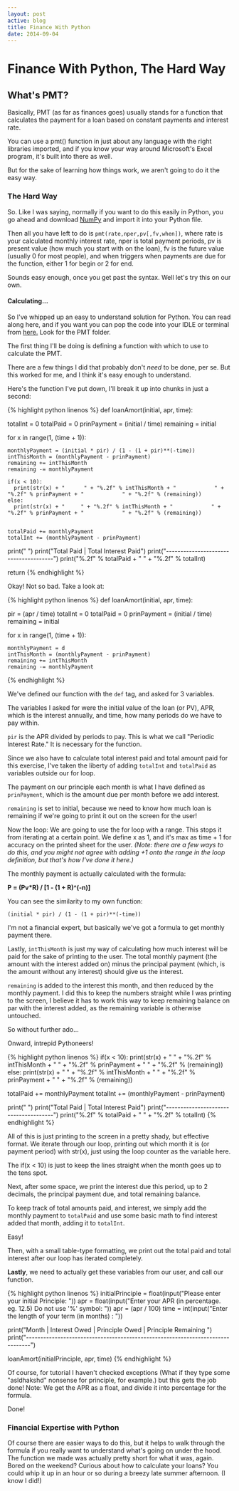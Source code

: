 ```yaml
---
layout: post
active: blog
title: Finance With Python
date: 2014-09-04
---
```



# Finance With Python, The Hard Way

## What's PMT?

Basically, PMT (as far as finances goes) usually stands for a function that calculates the payment for a loan based on constant payments and interest rate.

You can use a pmt() function in just about any language with the right libraries imported, and if you know your way around Microsoft's Excel program, it's built into there as well.

But for the sake of learning how things work, we aren't going to do it the easy way.

### The Hard Way

So. Like I was saying, normally if you want to do this easily in Python, you go ahead and download <a href="http://www.numpy.org/">NumPy</a> and import it into your Python file.

Then all you have left to do is `pmt(rate,nper,pv[,fv,when])`,
where rate is your calculated monthly interest rate, nper is total payment periods, pv is present value (how much you start with on the loan), fv is the future value (usually 0 for most people), and when triggers when payments are due for the function, either 1 for begin or 2 for end.

Sounds easy enough, once you get past the syntax. Well let's try this on our own.

#### Calculating...

So I've whipped up an easy to understand solution for Python.
You can read along here, and if you want you can pop the code into your IDLE or terminal from <a href="https://github.com/lydelln/python-projects">here.</a> Look for the PMT folder.

The first thing I'll be doing is defining a function with which to use to calculate the PMT.

There are a few things I did that probably don't *need* to be done, per se. But this worked for me, and I think it's easy enough to understand.

Here's the function I've put down, I'll break it up into chunks in just a second:

{% highlight python linenos %}
def loanAmort(initial, apr, time):

  totalInt = 0
  totalPaid = 0
  prinPayment = (initial / time)
  remaining = initial

  for x in range(1, (time + 1)):

    monthlyPayment = (initial * pir) / (1 - (1 + pir)**(-time))
    intThisMonth = (monthlyPayment - prinPayment)
    remaining += intThisMonth
    remaining -= monthlyPayment

    if(x < 10):
      print(str(x) + "      " + "%.2f" % intThisMonth + "            " + "%.2f" % prinPayment + "            " + "%.2f" % (remaining))
    else:
      print(str(x) + "     " + "%.2f" % intThisMonth + "            " + "%.2f" % prinPayment + "            " + "%.2f" % (remaining))


    totalPaid += monthlyPayment
    totalInt += (monthlyPayment - prinPayment)


  print(" ")
  print("Total Paid     |   Total Interest Paid")
  print("--------------------------------------")
  print("%.2f" % totalPaid + "             " + "%.2f" % totalInt)



  return
{% endhighlight %}

Okay! Not so bad. Take a look at:

{% highlight python linenos %}
def loanAmort(initial, apr, time):

  pir = (apr / time)
  totalInt = 0
  totalPaid = 0
  prinPayment = (initial / time)
  remaining = initial

  for x in range(1, (time + 1)):

    monthlyPayment = d
    intThisMonth = (monthlyPayment - prinPayment)
    remaining += intThisMonth
    remaining -= monthlyPayment
{% endhighlight %}

We've defined our function with the `def` tag, and asked for 3 variables.

The variables I asked for were the initial value of the loan (or PV), APR, which is the interest annually, and time, how many periods do we have to pay within.

`pir` is the APR divided by periods to pay. This is what we call "Periodic Interest Rate." It is necessary for the function.

Since we also have to calculate total interest paid and total amount paid for this exercise, I've taken the liberty of adding `totalInt` and `totalPaid` as variables outside our for loop.

The payment on our principle each month is what I have defined as `prinPayment`, which is the amount due per month before we add interest.

`remaining` is set to initial, because we need to know how much loan is remaining if we're going to print it out on the screen for the user!

Now the loop:
We are going to use the for loop with a range. This stops it from iterating at a certain point. We define x as 1, and it's max as time + 1 for accuracy on the printed sheet for the user. _(Note: there are a few ways to do this, and you might not agree with adding +1 onto the range in the loop definition, but that's how I've done it here.)_

The monthly payment is actually calculated with the formula:

**P = (Pv*R) / [1 - (1 + R)^(-n)]**

You can see the similarity to my own function:

`(initial * pir) / (1 - (1 + pir)**(-time))`

I'm not a financial expert, but basically we've got a formula to get monthly payment there.

Lastly, `intThisMonth` is just my way of calculating how much interest will be paid for the sake of printing to the user. The total monthly payment (the amount with the interest added on) minus the principal payment (which, is the amount without any interest) should give us the interest.

`remaining` is added to the interest this month, and then reduced by the monthly payment. I did this to keep the numbers straight while I was printing to the screen, I believe it has to work this way to keep remaining balance on par with the interest added, as the remaining variable is otherwise untouched.

So without further ado...

Onward, intrepid Pythoneers!

{% highlight python linenos %}
if(x < 10):
  print(str(x) + "      " + "%.2f" % intThisMonth + "            " + "%.2f" % prinPayment + "            " + "%.2f" % (remaining))
else:
  print(str(x) + "     " + "%.2f" % intThisMonth + "            " + "%.2f" % prinPayment + "            " + "%.2f" % (remaining))


  totalPaid += monthlyPayment
  totalInt += (monthlyPayment - prinPayment)


print(" ")
print("Total Paid     |   Total Interest Paid")
print("--------------------------------------")
print("%.2f" % totalPaid + "             " + "%.2f" % totalInt)
{% endhighlight %}

All of this is just printing to the screen in a pretty shady, but effective format. We iterate through our loop, printing out which month it is (or payment period) with str(x), just using the loop counter as the variable here.

The if(x < 10) is just to keep the lines straight when the month goes up to the tens spot.

Next, after some space, we print the interest due this period, up to 2 decimals, the principal payment due, and total remaining balance.

To keep track of total amounts paid, and interest, we simply add the monthly payment to `totalPaid` and use some basic math to find interest added that month, adding it to `totalInt`.

Easy!

Then, with a small table-type formatting, we print out the total paid and total interest after our loop has iterated completely.


**Lastly**, we need to actually get these variables from our user, and call our function.

{% highlight python linenos %}
initialPrinciple = float(input("Please enter your initial Principle: "))
apr = float(input("Enter your APR (in percentage. eg. 12.5) Do not use '%' symbol: "))
apr = (apr / 100)
time = int(input("Enter the length of your term (in months) : "))

print("Month | Interest Owed | Principle Owed |  Principle Remaining ")
print("-------------------------------------------------------------------------------")

loanAmort(initialPrinciple, apr, time)
{% endhighlight %}

Of course, for tutorial I haven't checked exceptions (What if they type some "asldhakshd" nonsense for principle, for example.) but this gets the job done!
Note: We get the APR as a float, and divide it into percentage for the formula.

Done!

### Financial Expertise with Python
Of course there are easier ways to do this, but it helps to walk through the formula if you really want to understand what's going on under the hood. The function we made was actually pretty short for what it was, again. Bored on the weekend? Curious about how to calculate your loans? You could whip it up in an hour or so during a breezy late summer afternoon. (I know I did!)

